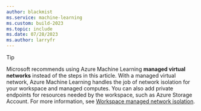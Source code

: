 ```yaml
---
author: blackmist
ms.service: machine-learning
ms.custom: build-2023
ms.topic: include
ms.date: 07/28/2023
ms.author: larryfr
---
```


> [!TIP]
> Microsoft recommends using Azure Machine Learning **managed virtual networks** instead of the steps in this article. With a managed virtual network, Azure Machine Learning handles the job of network isolation for your workspace and managed computes. You can also add private endpoints for resources needed by the workspace, such as Azure Storage Account. For more information, see [Workspace managed network isolation](../how-to-managed-network.md).
